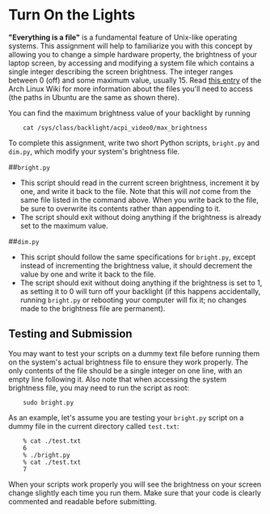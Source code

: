 # Turn On the Lights
**"Everything is a file"** is a fundamental feature of Unix-like operating
systems. This assignment will help to familiarize you with this concept by
allowing you to change a simple hardware property, the brightness of your
laptop screen, by accessing and modifying a system file which contains a
single integer describing the screen brightness. The integer ranges between 0
(off) and some maximum value, usually 15. Read [this entry][1] of the Arch Linux
Wiki for more information about the files you'll need to access (the paths in
Ubuntu are the same as shown there).

You can find the maximum brightness value of your backlight by running

		cat /sys/class/backlight/acpi_video0/max_brightness

To complete this assignment, write two short Python scripts, `bright.py` and
`dim.py`, which modify your system's brightness file.

##`bright.py`

* This script should read in the current screen brightness, increment it by one,
and write it back to the file. Note that this will *not* come from the same file
listed in the command above. When you write back to the file, be sure to
overwrite its contents rather than appending to it.
* The script should exit without doing anything if the brightness is already set
to the maximum value.

##`dim.py`
* This script should follow the same specifications for `bright.py`, except
instead of incrementing the brightness value, it should decrement the value by
one and write it back to the file.
* The script should exit without doing anything if the brightness is set to 1,
as setting it to 0 will turn off your backlight (if this happens accidentally,
running `bright.py` or rebooting your computer will fix it; no changes made to
the brightness file are permanent).

## Testing and Submission
You may want to test your scripts on a dummy text file before running them on
the system's actual brightness file to ensure they work properly. The only
contents of the file should be a single integer on one line, with an empty line
following it. Also note that when accessing the system brightness file, you may
need to run the script as root:

		sudo bright.py

As an example, let's assume you are testing your `bright.py` script on a dummy
file in the current directory called `test.txt`:

		% cat ./test.txt
		6
		% ./bright.py
		% cat ./test.txt
		7

When your scripts work properly you will see the brightness on your screen
change slightly each time you run them. Make sure that your code is clearly
commented and readable before submitting.

[1]: https://wiki.archlinux.org/index.php/Backlight "Arch Linux Wiki"